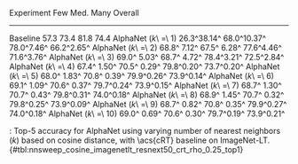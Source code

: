 Experiment                     Few         Med.        Many     Overall
---------------------  -----------  -----------  ----------  ----------
Baseline                      57.3         73.4        81.8        74.4
AlphaNet (_k_\ =\ 1)   26.3^38.14^  68.0^10.37^  78.0^7.46^  66.2^2.65^
AlphaNet (_k_\ =\ 2)   68.8^ 7.12^  67.5^ 6.28^  77.6^4.46^  71.6^3.76^
AlphaNet (_k_\ =\ 3)   69.0^ 5.03^  68.7^ 4.72^  78.4^3.21^  72.5^2.84^
AlphaNet (_k_\ =\ 4)   67.4^ 1.50^  70.5^ 0.29^  79.8^0.20^  73.7^0.20^
AlphaNet (_k_\ =\ 5)   68.0^ 1.83^  70.8^ 0.39^  79.9^0.26^  73.9^0.14^
AlphaNet (_k_\ =\ 6)   69.1^ 1.09^  70.6^ 0.37^  79.7^0.24^  73.9^0.15^
AlphaNet (_k_\ =\ 7)   68.7^ 1.30^  70.7^ 0.43^  79.8^0.31^  74.0^0.18^
AlphaNet (_k_\ =\ 8)   68.9^ 1.45^  70.7^ 0.32^  79.8^0.25^  73.9^0.09^
AlphaNet (_k_\ =\ 9)   68.7^ 0.82^  70.8^ 0.35^  79.9^0.27^  74.0^0.18^
AlphaNet (_k_\ =\ 10)  69.0^ 0.69^  70.6^ 0.30^  79.7^0.19^  73.9^0.21^

: Top-5 accuracy for AlphaNet using varying number of nearest neighbors (_k_) based on cosine distance, with \acs{cRT} baseline on ImageNet-LT. {#tbl:nnsweep_cosine_imagenetlt_resnext50_crt_rho_0.25_top1}
